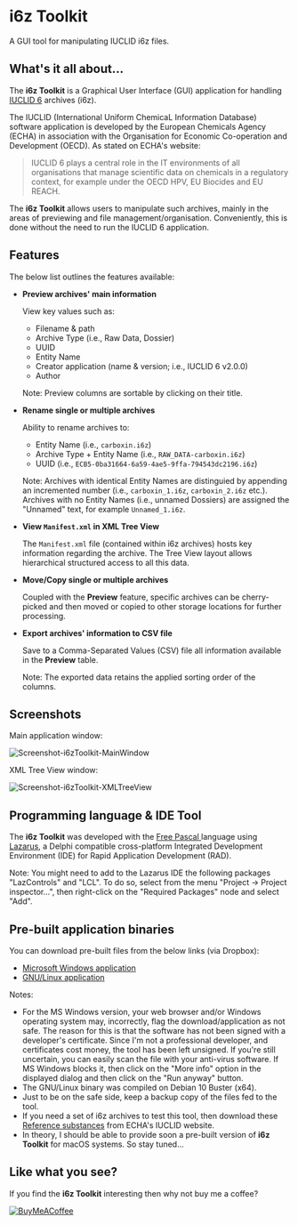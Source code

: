 # i6z Toolkit
A GUI tool for manipulating IUCLID i6z files.

## What's it all about...
The **i6z Toolkit** is a Graphical User Interface (GUI) application for handling [IUCLID 6](https://iuclid6.echa.europa.eu) archives (i6z). 

The IUCLID (International Uniform ChemicaL Information Database) software application is developed by the European Chemicals 
Agency (ECHA) in association with the Organisation for Economic Co-operation and Development (OECD). As stated on ECHA's website:

> IUCLID 6 plays a central role in the IT environments of all organisations that manage scientific data on chemicals in a regulatory context, for example under the OECD HPV, EU Biocides and EU REACH.

The **i6z Toolkit** allows users to manipulate such archives, mainly in the areas of previewing and file management/organisation. Conveniently, this is done without the need to run the IUCLID 6 application.

## Features
The below list outlines the features available:

- **Preview archives' main information** 

  View key values such as:
  
  - Filename & path
  - Archive Type (i.e., Raw Data, Dossier)
  - UUID
  - Entity Name
  - Creator application (name & version; i.e., IUCLID 6 v2.0.0)
  - Author
  
  Note: Preview columns are sortable by clicking on their title.

- **Rename single or multiple archives**

  Ability to rename archives to:
  
  - Entity Name (i.e., `carboxin.i6z`)
  - Archive Type + Entity Name (i.e., `RAW_DATA-carboxin.i6z`)
  - UUID (i.e., `ECB5-0ba31664-6a59-4ae5-9ffa-794543dc2196.i6z`)
  
  Note: Archives with identical Entity Names are distinguied by appending an incremented number (i.e., `carboxin_1.i6z`, `carboxin_2.i6z` etc.). Archives with no Entity Names (i.e., unnamed Dossiers) are assigned the "Unnamed" text, for example `Unnamed_1.i6z`.
  
- **View `Manifest.xml` in XML Tree View**

  The `Manifest.xml` file (contained within i6z archives) hosts key information regarding the archive. The Tree View layout allows hierarchical structured access to all this data.

- **Move/Copy single or multiple archives**

  Coupled with the **Preview** feature, specific archives can be cherry-picked and then moved or copied to other storage locations for further processing.

- **Export archives' information to CSV file**

  Save to a Comma-Separated Values (CSV) file all information available in the **Preview** table.
  
  Note: The exported data retains the applied sorting order of the columns.
  
## Screenshots

Main application window:

![Screenshot-i6zToolkit-MainWindow](https://user-images.githubusercontent.com/4114200/63638932-d4420000-c696-11e9-9ef6-6e90decb8cbc.png)

XML Tree View window:

![Screenshot-i6zToolkit-XMLTreeView](https://user-images.githubusercontent.com/4114200/63638939-e4f27600-c696-11e9-910c-b4fc57fe65c1.png)

## Programming language & IDE Tool

The **i6z Toolkit** was developed with the [Free Pascal ](https://www.freepascal.org) language using [Lazarus](https://www.lazarus-ide.org), a Delphi compatible cross-platform Integrated Development Environment (IDE) for Rapid Application Development (RAD).

Note: You might need to add to the Lazarus IDE the following packages "LazControls" and "LCL". To do so, select from the menu "Project -> Project inspector...", then right-click on the "Required Packages" node and select "Add".

## Pre-built application binaries

You can download pre-built files from the below links (via Dropbox):

- [Microsoft Windows application](https://www.dropbox.com/s/5vwyddfctffdgg8/i6zToolkit-0.95-Beta_Win.zip?dl=0)
- [GNU/Linux application](https://www.dropbox.com/s/dia8pyqaikldclh/i6zToolkit-0.95-Beta_GNU-Linux.zip?dl=0)

Notes:

- For the MS Windows version, your web browser and/or Windows operating system may, incorrectly, flag the download/application as not safe. The reason for this is that the software has not been signed with a developer's certificate. Since I'm not a professional developer, and certificates cost money, the tool has been left unsigned. If you're still uncertain, you can easily scan the file with your anti-virus software. If MS Windows blocks it, then click on the "More info" option in the displayed dialog and then click on the "Run anyway" button.
- The GNU/Linux binary was compiled on Debian 10 Buster (x64).
- Just to be on the safe side, keep a backup copy of the files fed to the tool.
- If you need a set of i6z archives to test this tool, then download these [Reference substances](https://iuclid6.echa.europa.eu/web/iuclid/get-reference-substances) from ECHA's IUCLID website.
- In theory, I should be able to provide soon a pre-built version of **i6z Toolkit** for macOS systems. So stay tuned...

## Like what you see?

If you find the **i6z Toolkit** interesting then why not buy me a coffee?

[![BuyMeACoffee](https://user-images.githubusercontent.com/4114200/63639089-672f6a00-c698-11e9-9fac-3b6fcac47901.png)](https://www.buymeacoffee.com/ADYsLjqfi)
